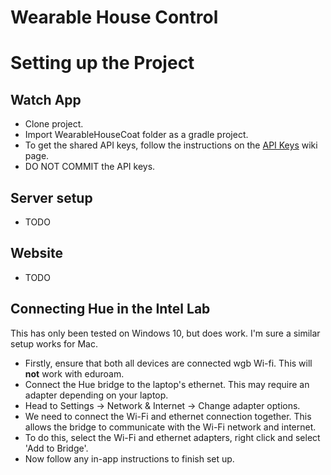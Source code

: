# Wearable House Control

# Setting up the Project

## Watch App
* Clone project.
* Import WearableHouseCoat folder as a gradle project.
* To get the shared API keys, follow the instructions on the [API Keys](https://github.com/ratorx/wearable-house-coat/wiki/API-Keys) wiki page.
* DO NOT COMMIT the API keys.

## Server setup
* TODO

## Website
* TODO

## Connecting Hue in the Intel Lab
This has only been tested on Windows 10, but does work. I'm sure a similar setup works for Mac.
* Firstly, ensure that both all devices are connected wgb Wi-fi. This will **not** work with eduroam.
* Connect the Hue bridge to the laptop's ethernet. This may require an adapter depending on your laptop.
* Head to Settings -> Network & Internet -> Change adapter options.
* We need to connect the Wi-Fi and ethernet connection together. This allows the bridge to communicate with the Wi-Fi network and internet.
* To do this, select the Wi-Fi and ethernet adapters, right click and select 'Add to Bridge'.
* Now follow any in-app instructions to finish set up.
